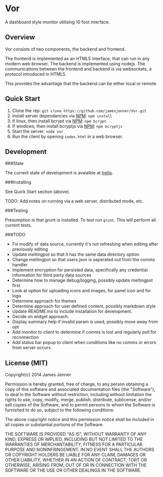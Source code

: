 Vor
===

A dashboard style monitor utilising 10 foot interface.

Overview
------
Vor consists of two components, the backend and frontend.

The frontend is implemented as an HTML5 interface, that can run in any modern web browser. The backend is implemented using nodejs. 
The communications between the frontend and backend is via websockets, a protocol introduced in HTML5.

This provides the advantage that the backend can be either local or remote. 

Quick Start
-------

1. Clone the rep: `git clone https://github.com/jamesjenner/Vor.git`
2. Install server dependancies via [NPM](http://www.npmjs.org/): `npm install`
3. If linux, then install bcrypt via [NPM](http://www.npmjs.org/): `npm bcrypt`
4. If windows, then install bcryptjs via [NPM](http://www.npmjs.org/): `npm bcryptjs`
5. Start the server: `node vor`
6. Run the client by opening `index.html` in a web browser.


Development
------

###State

The current state of development is avaialble at [trello](https://trello.com/b/tyFglxpx).

###Installing

See Quick Start section (above). 

TODO: Add notes on running via a web server, distributed mode, etc.

###Testing

Presumption is that grunt is installed. To test run `grunt`. This will perform all current tests.


###TODO

* Fix modify of data source, currently it's not refreshing when editing after previously editing
* Update meltingpot so that it has the same data directory option
* Change meltingpot so that users.json is seperated out from the comms handler
* Implement encryption for persisted data, specifically any credential information for third party data sources
* Determine how to manage debug/logging, possibly update meltingpot first
* Look at option for uploading icons and images, for panel icon and for logo
* Determine approach for themes
* Determine approach for user defined content, possibly markdown style
* Update README.ms to include installation for development.
* Decide on widget approach.
* Display summary help if invalid param is used, possibly move away from opt
* Add monitor to client to determine if comms is lost and regularly poll for reconnection
* Add status bar popup to client when conditions like no comms or errors from server occurs

License (MIT)
---------
Copyright(c) 2014 James Jenner

Permission is hereby granted, free of charge, to any person obtaining a copy
of this software and associated documentation files (the "Software"), to deal
in the Software without restriction, including without limitation the rights
to use, copy, modify, merge, publish, distribute, sublicense, and/or sell
copies of the Software, and to permit persons to whom the Software is
furnished to do so, subject to the following conditions:

The above copyright notice and this permission notice shall be included in all
copies or substantial portions of the Software.

THE SOFTWARE IS PROVIDED "AS IS", WITHOUT WARRANTY OF ANY KIND, EXPRESS OR
IMPLIED, INCLUDING BUT NOT LIMITED TO THE WARRANTIES OF MERCHANTABILITY,
FITNESS FOR A PARTICULAR PURPOSE AND NONINFRINGEMENT. IN NO EVENT SHALL THE
AUTHORS OR COPYRIGHT HOLDERS BE LIABLE FOR ANY CLAIM, DAMAGES OR OTHER
LIABILITY, WHETHER IN AN ACTION OF CONTRACT, TORT OR OTHERWISE, ARISING FROM,
OUT OF OR IN CONNECTION WITH THE SOFTWARE OR THE USE OR OTHER DEALINGS IN THE
SOFTWARE.

